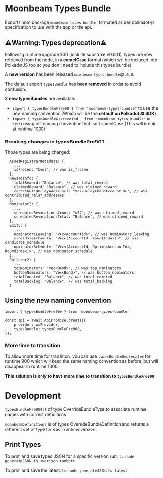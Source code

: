 # Moonbeam Types Bundle

Exports npm package `moonbeam-types-bundle`, formated as per polkadot-js specification to use
with the app or the api.

## ⚠️Warning: Types deprecation⚠️

Following runtime upgrade 900 (include substrate v0.9.11), types are now retrieved from the node, in
a **camelCase** format (which will be included into PolkadotJS too so you don't need to include
this types bundle)

A **new version** has been released `moonbeam-types-bundle@2.0.0`.  

The default export `typesBundle` has **been removed** in order to avoid confusion.  

**2 new typesBundles** are available:

* `import { typesBundlePre900 } from "moonbeam-types-bundle"` to use the new naming convention (Which will be the **default on PolkadotJS SDK**)
* `import { typesBundleDeprecated } from "moonbeam-types-bundle"` to keep using old naming convention that isn't camelCase (This will break at runtime 1000)

### Breaking changes in typesBundlePre900

Those types are being changed:
```
  AssetRegistrarMetadata: {
    ...
    isFrozen: "bool", // was is_frozen
  },
  RewardInfo: {
    totalReward: "Balance", // was total_reward
    claimedReward: "Balance", // was claimed_reward
    contributedRelayAddresses: "Vec<RelayChainAccountId>", // was contributed_relay_addresses
  },
  Nominator2: {
    ...
    scheduledRevocationsCount: "u32", // was claimed_reward
    scheduledRevocationsTotal: "Balance", // was claimed_reward
  },
  ExitQ: {
    ...
    nominatorsLeaving: "Vec<AccountId>", // was nominators_leaving
    candidateSchedule: "Vec<(AccountId, RoundIndex)>", // was candidate_schedule
    nominatorSchedule: "Vec<(AccountId, Option<AccountId>, RoundIndex)>", // was nominator_schedule
  },
  Collator2: {
    ...
    topNominators: "Vec<Bond>", // was top_nominators
    bottomNominators: "Vec<Bond>", // was bottom_nominators
    totalCounted: "Balance", // was total_counted
    totalBacking: "Balance", // was total_backing
  }
```

## Using the new naming convention

```
import { typesBundlePre900 } from "moonbeam-types-bundle"

const api = await ApiPromise.create({
    provider: wsProvider,
    typesBundle: typesBundlePre900,
});
```

### More time to transition

To allow more time for transition, you can use `typesBundleDeprecated` for runtime 900 which will
keep the same naming convention as before, but will disappear in runtime 1000.

**This solution is only to have more time to transition to `typesBundlePre900`**

# Development

`typesBundlePre900` is of type OverrideBundleType to associate runtime names with correct definitions

`moonbeamDefinitions` is of types OverrideBundleDefinition and returns a different set of type for
each runtime version.

## Print Types

To print and save types JSON for a specific version run:
`ts-node generateJSON.ts <verison number>`

To print and save the latest:
`ts-node generateJSON.ts latest`
